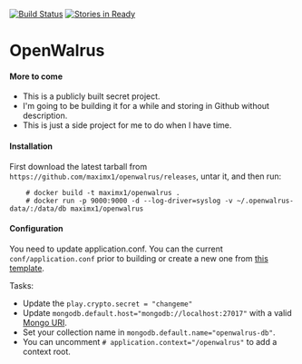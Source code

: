 [![Build Status](https://travis-ci.org/maximx1/openwalrus.svg?branch=develop)](https://travis-ci.org/maximx1/openwalrus)
[![Stories in Ready](https://badge.waffle.io/maximx1/openwalrus.svg?label=ready&title=Ready)](http://waffle.io/maximx1/openwalrus)

OpenWalrus
==========

#### More to come
* This is a publicly built secret project.
* I'm going to be building it for a while and storing in Github without description.
* This is just a side project for me to do when I have time.

#### Installation
First download the latest tarball from `https://github.com/maximx1/openwalrus/releases`, untar it, and then run:
```
    # docker build -t maximx1/openwalrus .
    # docker run -p 9000:9000 -d --log-driver=syslog -v ~/.openwalrus-data/:/data/db maximx1/openwalrus
```

#### Configuration
You need to update application.conf. You can the current `conf/application.conf` prior to building or create a new one from [this template](https://github.com/maximx1/openwalrus/blob/master/conf/application.conf). 

Tasks:
* Update the `play.crypto.secret = "changeme"`
* Update `mongodb.default.host="mongodb://localhost:27017"` with a valid [Mongo URI](https://docs.mongodb.org/manual/reference/connection-string/).
* Set your collection name in `mongodb.default.name="openwalrus-db"`.
* You can uncomment `# application.context="/openwalrus"` to add a context root.